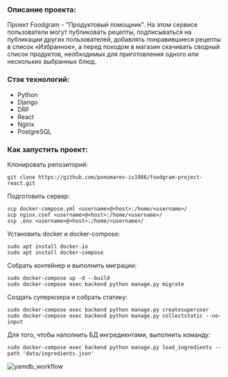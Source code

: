 ### Описание проекта:

Проект Foodgram - "Продуктовый помощник". 
На этом сервисе пользователи могут публиковать рецепты, подписываться на публикации других пользователей, добавлять понравившиеся рецепты в список «Избранное», а перед походом в магазин скачивать сводный список продуктов, необходимых для приготовления одного или нескольких выбранных блюд.

### Стэк технологий:

- Python
- Django
- DRF
- React
- Nginx
- PostgreSQL

### Как запустить проект:

Клонировать репозиторий:
```
git clone https://github.com/ponomarev-iv1986/foodgram-project-react.git
```

Подготовить сервер:
```
scp docker-compose.yml <username>@<host>:/home/<username>/
scp nginx.conf <username>@<host>:/home/<username>/
scp .env <username>@<host>:/home/<username>/
```

Установить docker и docker-compose:
```
sudo apt install docker.io 
sudo apt install docker-compose
```

Собрать контейнер и выполнить миграции:
```
sudo docker-compose up -d --build
sudo docker-compose exec backend python manage.py migrate
```

Создать суперюзера и собрать статику:
```
sudo docker-compose exec backend python manage.py createsuperuser
sudo docker-compose exec backend python manage.py collectstatic --no-input
```

Для того, чтобы наполнить БД ингредиентами, выполнить команду:
```
sudo docker-compose exec backend python manage.py load_ingredients --path 'data/ingredients.json'
```

![yamdb_workflow](https://github.com/ponomarev-iv1986/yamdb_final/actions/workflows/yamdb_workflow.yml/badge.svg)